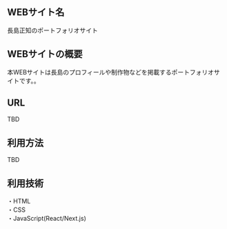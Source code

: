## WEBサイト名  
長島正知のポートフォリオサイト  
  
## WEBサイトの概要  
本WEBサイトは長島のプロフィールや制作物などを掲載するポートフォリオサイトです。。  
  
## URL  
TBD  
  
## 利用方法  
TBD  
  
## 利用技術  
・HTML  
・CSS  
・JavaScript(React/Next.js)  